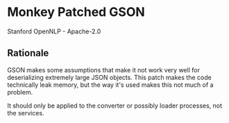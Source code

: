 # Monkey Patched GSON

Stanford OpenNLP - Apache-2.0

## Rationale

GSON makes some assumptions that make it not work very well
for deserializing extremely large JSON objects. This patch 
makes the code technically leak memory, but the way it's used
makes this not much of a problem.

It should only be applied to the converter or possibly
loader processes, not the services.